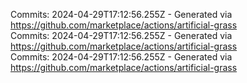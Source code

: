Commits: 2024-04-29T17:12:56.255Z - Generated via https://github.com/marketplace/actions/artificial-grass
<br>
Commits: 2024-04-29T17:12:56.255Z - Generated via https://github.com/marketplace/actions/artificial-grass
<br>
Commits: 2024-04-29T17:12:56.255Z - Generated via https://github.com/marketplace/actions/artificial-grass
<br>
